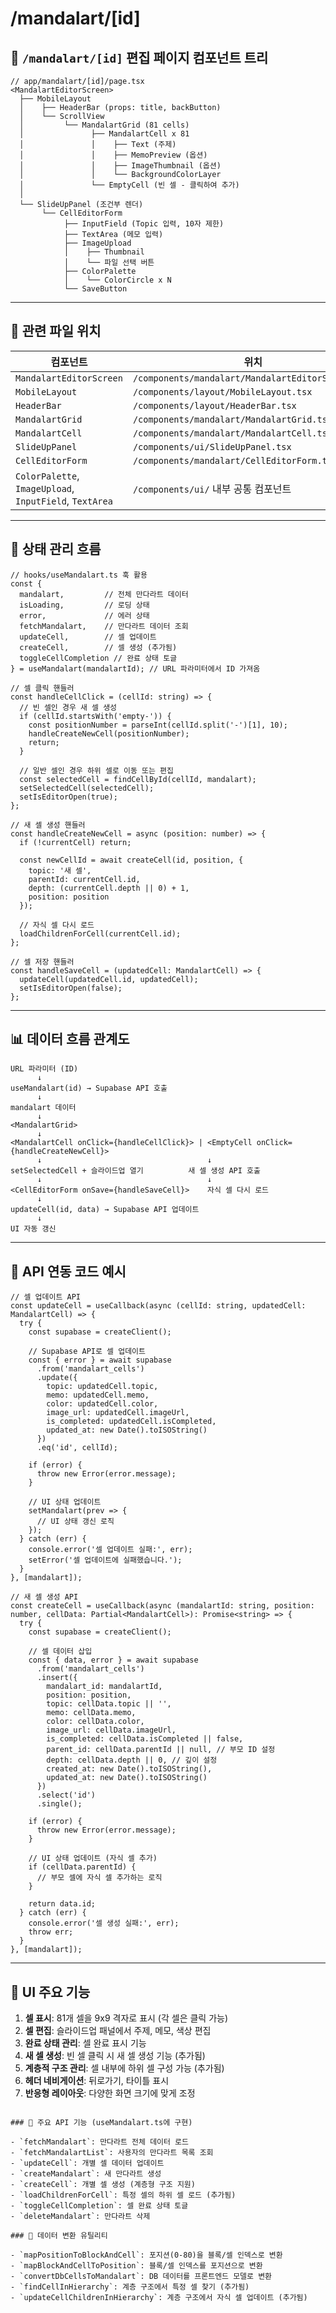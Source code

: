 # /mandalart/[id]

## 🧩 `/mandalart/[id]` 편집 페이지 컴포넌트 트리

```tsx
// app/mandalart/[id]/page.tsx
<MandalartEditorScreen>
  ├── MobileLayout
  │    ├── HeaderBar (props: title, backButton)
  │    └── ScrollView
  │         └── MandalartGrid (81 cells)
  │               ├── MandalartCell x 81
  │               │    ├── Text (주제)
  │               │    ├── MemoPreview (옵션)
  │               │    ├── ImageThumbnail (옵션)
  │               │    └── BackgroundColorLayer
  │               └── EmptyCell (빈 셀 - 클릭하여 추가)
  │
  └── SlideUpPanel (조건부 렌더)
       └── CellEditorForm
            ├── InputField (Topic 입력, 10자 제한)
            ├── TextArea (메모 입력)
            ├── ImageUpload
            │    ├── Thumbnail
            │    └── 파일 선택 버튼
            ├── ColorPalette
            │    └── ColorCircle x N
            └── SaveButton
```

---

## 📁 관련 파일 위치

| 컴포넌트 | 위치 |
| --- | --- |
| `MandalartEditorScreen` | `/components/mandalart/MandalartEditorScreen.tsx` |
| `MobileLayout` | `/components/layout/MobileLayout.tsx` |
| `HeaderBar` | `/components/layout/HeaderBar.tsx` |
| `MandalartGrid` | `/components/mandalart/MandalartGrid.tsx` |
| `MandalartCell` | `/components/mandalart/MandalartCell.tsx` |
| `SlideUpPanel` | `/components/ui/SlideUpPanel.tsx` |
| `CellEditorForm` | `/components/mandalart/CellEditorForm.tsx` |
| `ColorPalette`, `ImageUpload`, `InputField`, `TextArea` | `/components/ui/` 내부 공통 컴포넌트 |

---

## 🔧 상태 관리 흐름

```tsx
// hooks/useMandalart.ts 훅 활용
const {
  mandalart,         // 전체 만다라트 데이터
  isLoading,         // 로딩 상태
  error,             // 에러 상태
  fetchMandalart,    // 만다라트 데이터 조회
  updateCell,        // 셀 업데이트
  createCell,        // 셀 생성 (추가됨)
  toggleCellCompletion // 완료 상태 토글
} = useMandalart(mandalartId); // URL 파라미터에서 ID 가져옴

// 셀 클릭 핸들러
const handleCellClick = (cellId: string) => {
  // 빈 셀인 경우 새 셀 생성
  if (cellId.startsWith('empty-')) {
    const positionNumber = parseInt(cellId.split('-')[1], 10);
    handleCreateNewCell(positionNumber);
    return;
  }
  
  // 일반 셀인 경우 하위 셀로 이동 또는 편집
  const selectedCell = findCellById(cellId, mandalart);
  setSelectedCell(selectedCell);
  setIsEditorOpen(true);
};

// 새 셀 생성 핸들러
const handleCreateNewCell = async (position: number) => {
  if (!currentCell) return;
  
  const newCellId = await createCell(id, position, {
    topic: '새 셀',
    parentId: currentCell.id,
    depth: (currentCell.depth || 0) + 1,
    position: position
  });
  
  // 자식 셀 다시 로드
  loadChildrenForCell(currentCell.id);
};

// 셀 저장 핸들러
const handleSaveCell = (updatedCell: MandalartCell) => {
  updateCell(updatedCell.id, updatedCell);
  setIsEditorOpen(false);
};
```

---

## 📊 데이터 흐름 관계도

```
URL 파라미터 (ID)
      ↓
useMandalart(id) → Supabase API 호출
      ↓
mandalart 데이터
      ↓
<MandalartGrid>
      ↓
<MandalartCell onClick={handleCellClick}> | <EmptyCell onClick={handleCreateNewCell}>
      ↓                                     ↓
setSelectedCell + 슬라이드업 열기          새 셀 생성 API 호출
      ↓                                     ↓
<CellEditorForm onSave={handleSaveCell}>    자식 셀 다시 로드
      ↓
updateCell(id, data) → Supabase API 업데이트
      ↓
UI 자동 갱신
```

---

## 🔄 API 연동 코드 예시

```tsx
// 셀 업데이트 API
const updateCell = useCallback(async (cellId: string, updatedCell: MandalartCell) => {
  try {
    const supabase = createClient();
    
    // Supabase API로 셀 업데이트
    const { error } = await supabase
      .from('mandalart_cells')
      .update({
        topic: updatedCell.topic,
        memo: updatedCell.memo,
        color: updatedCell.color,
        image_url: updatedCell.imageUrl,
        is_completed: updatedCell.isCompleted,
        updated_at: new Date().toISOString()
      })
      .eq('id', cellId);
    
    if (error) {
      throw new Error(error.message);
    }
    
    // UI 상태 업데이트
    setMandalart(prev => {
      // UI 상태 갱신 로직
    });
  } catch (err) {
    console.error('셀 업데이트 실패:', err);
    setError('셀 업데이트에 실패했습니다.');
  }
}, [mandalart]);

// 새 셀 생성 API
const createCell = useCallback(async (mandalartId: string, position: number, cellData: Partial<MandalartCell>): Promise<string> => {
  try {
    const supabase = createClient();
    
    // 셀 데이터 삽입
    const { data, error } = await supabase
      .from('mandalart_cells')
      .insert({
        mandalart_id: mandalartId,
        position: position,
        topic: cellData.topic || '',
        memo: cellData.memo,
        color: cellData.color,
        image_url: cellData.imageUrl,
        is_completed: cellData.isCompleted || false,
        parent_id: cellData.parentId || null, // 부모 ID 설정
        depth: cellData.depth || 0, // 깊이 설정
        created_at: new Date().toISOString(),
        updated_at: new Date().toISOString()
      })
      .select('id')
      .single();
    
    if (error) {
      throw new Error(error.message);
    }
    
    // UI 상태 업데이트 (자식 셀 추가)
    if (cellData.parentId) {
      // 부모 셀에 자식 셀 추가하는 로직
    }
    
    return data.id;
  } catch (err) {
    console.error('셀 생성 실패:', err);
    throw err;
  }
}, [mandalart]);
```

---

## 📱 UI 주요 기능

1. **셀 표시**: 81개 셀을 9x9 격자로 표시 (각 셀은 클릭 가능)
2. **셀 편집**: 슬라이드업 패널에서 주제, 메모, 색상 편집
3. **완료 상태 관리**: 셀 완료 표시 기능
4. **새 셀 생성**: 빈 셀 클릭 시 새 셀 생성 기능 (추가됨)
5. **계층적 구조 관리**: 셀 내부에 하위 셀 구성 가능 (추가됨)
6. **헤더 네비게이션**: 뒤로가기, 타이틀 표시
7. **반응형 레이아웃**: 다양한 화면 크기에 맞게 조정
```

### 🔹 주요 API 기능 (useMandalart.ts에 구현)

- `fetchMandalart`: 만다라트 전체 데이터 로드
- `fetchMandalartList`: 사용자의 만다라트 목록 조회
- `updateCell`: 개별 셀 데이터 업데이트
- `createMandalart`: 새 만다라트 생성
- `createCell`: 개별 셀 생성 (계층형 구조 지원)
- `loadChildrenForCell`: 특정 셀의 하위 셀 로드 (추가됨)
- `toggleCellCompletion`: 셀 완료 상태 토글
- `deleteMandalart`: 만다라트 삭제

### 🔹 데이터 변환 유틸리티

- `mapPositionToBlockAndCell`: 포지션(0-80)을 블록/셀 인덱스로 변환
- `mapBlockAndCellToPosition`: 블록/셀 인덱스를 포지션으로 변환
- `convertDbCellsToMandalart`: DB 데이터를 프론트엔드 모델로 변환
- `findCellInHierarchy`: 계층 구조에서 특정 셀 찾기 (추가됨)
- `updateCellChildrenInHierarchy`: 계층 구조에서 자식 셀 업데이트 (추가됨)